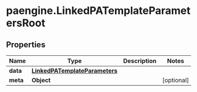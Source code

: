# paengine.LinkedPATemplateParametersRoot

## Properties

Name | Type | Description | Notes
------------ | ------------- | ------------- | -------------
**data** | [**LinkedPATemplateParameters**](LinkedPATemplateParameters.md) |  | 
**meta** | **Object** |  | [optional] 


